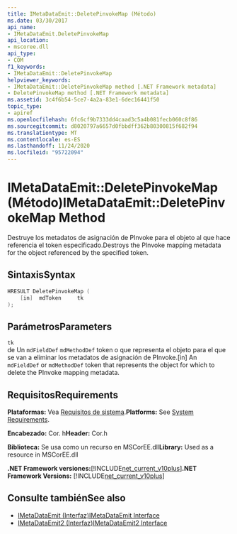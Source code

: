 ```yaml
---
title: IMetaDataEmit::DeletePinvokeMap (Método)
ms.date: 03/30/2017
api_name:
- IMetaDataEmit.DeletePinvokeMap
api_location:
- mscoree.dll
api_type:
- COM
f1_keywords:
- IMetaDataEmit::DeletePinvokeMap
helpviewer_keywords:
- IMetaDataEmit::DeletePinvokeMap method [.NET Framework metadata]
- DeletePinvokeMap method [.NET Framework metadata]
ms.assetid: 3c4f6b54-5ce7-4a2a-83e1-6dec16441f50
topic_type:
- apiref
ms.openlocfilehash: 6fc6cf9b7333dd4caad3c5a4b081fecb060c8f86
ms.sourcegitcommit: d8020797a6657d0fbbdff362b80300815f682f94
ms.translationtype: MT
ms.contentlocale: es-ES
ms.lasthandoff: 11/24/2020
ms.locfileid: "95722094"
---
```

# <a name="imetadataemitdeletepinvokemap-method"></a><span data-ttu-id="4dba2-102">IMetaDataEmit::DeletePinvokeMap (Método)</span><span class="sxs-lookup"><span data-stu-id="4dba2-102">IMetaDataEmit::DeletePinvokeMap Method</span></span>

<span data-ttu-id="4dba2-103">Destruye los metadatos de asignación de PInvoke para el objeto al que hace referencia el token especificado.</span><span class="sxs-lookup"><span data-stu-id="4dba2-103">Destroys the PInvoke mapping metadata for the object referenced by the specified token.</span></span>  
  
## <a name="syntax"></a><span data-ttu-id="4dba2-104">Sintaxis</span><span class="sxs-lookup"><span data-stu-id="4dba2-104">Syntax</span></span>  
  
```cpp  
HRESULT DeletePinvokeMap (
    [in]  mdToken     tk
);  
```  
  
## <a name="parameters"></a><span data-ttu-id="4dba2-105">Parámetros</span><span class="sxs-lookup"><span data-stu-id="4dba2-105">Parameters</span></span>  

 `tk`  
 <span data-ttu-id="4dba2-106">de Un `mdFieldDef` `mdMethodDef` token o que representa el objeto para el que se van a eliminar los metadatos de asignación de PInvoke.</span><span class="sxs-lookup"><span data-stu-id="4dba2-106">[in] An `mdFieldDef` or `mdMethodDef` token that represents the object for which to delete the PInvoke mapping metadata.</span></span>  
  
## <a name="requirements"></a><span data-ttu-id="4dba2-107">Requisitos</span><span class="sxs-lookup"><span data-stu-id="4dba2-107">Requirements</span></span>  

 <span data-ttu-id="4dba2-108">**Plataformas:** Vea [Requisitos de sistema](../../get-started/system-requirements.md).</span><span class="sxs-lookup"><span data-stu-id="4dba2-108">**Platforms:** See [System Requirements](../../get-started/system-requirements.md).</span></span>  
  
 <span data-ttu-id="4dba2-109">**Encabezado:** Cor. h</span><span class="sxs-lookup"><span data-stu-id="4dba2-109">**Header:** Cor.h</span></span>  
  
 <span data-ttu-id="4dba2-110">**Biblioteca:** Se usa como un recurso en MSCorEE.dll</span><span class="sxs-lookup"><span data-stu-id="4dba2-110">**Library:** Used as a resource in MSCorEE.dll</span></span>  
  
 <span data-ttu-id="4dba2-111">**.NET Framework versiones:**[!INCLUDE[net_current_v10plus](../../../../includes/net-current-v10plus-md.md)]</span><span class="sxs-lookup"><span data-stu-id="4dba2-111">**.NET Framework Versions:** [!INCLUDE[net_current_v10plus](../../../../includes/net-current-v10plus-md.md)]</span></span>  
  
## <a name="see-also"></a><span data-ttu-id="4dba2-112">Consulte también</span><span class="sxs-lookup"><span data-stu-id="4dba2-112">See also</span></span>

- [<span data-ttu-id="4dba2-113">IMetaDataEmit (Interfaz)</span><span class="sxs-lookup"><span data-stu-id="4dba2-113">IMetaDataEmit Interface</span></span>](imetadataemit-interface.md)
- [<span data-ttu-id="4dba2-114">IMetaDataEmit2 (Interfaz)</span><span class="sxs-lookup"><span data-stu-id="4dba2-114">IMetaDataEmit2 Interface</span></span>](imetadataemit2-interface.md)

